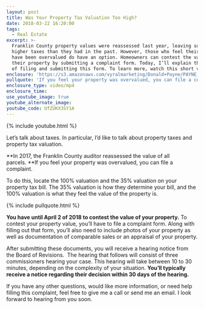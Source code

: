 ```yaml
---
layout: post
title: Was Your Property Tax Valuation Too High?
date: 2018-03-22 16:20:00
tags:
  - Real Estate
excerpt: >-
  Franklin County property values were reassessed last year, leaving some with
  higher taxes than they had in the past. However, those who feel their homes
  have been overvalued do have an option. Homeowners can contest the value of
  their property by submitting a complaint form. Today, I’ll explain the process
  of filing and submitting this form. To learn more, watch this short video.
enclosure: 'https://s3.amazonaws.com/vyralmarketing/Donald+Payne/PAYNE_VID.mp4'
pullquote: 'If you feel your property was overvalued, you can file a complaint.'
enclosure_type: video/mp4
enclosure_time:
use_youtube_image: true
youtube_alternate_image:
youtube_code: UfZUKX3SY1A
---
```


{% include youtube.html %}

Let’s talk about taxes. In particular, I’d like to talk about property taxes and property tax valuation.

**In 2017, the Franklin County auditor reassessed the value of all parcels.&nbsp;**If you feel your property was overvalued, you can file a complaint.

To do this, locate the 100% valuation and the 35% valuation on your property tax bill. The 35% valuation is how they determine your bill, and the 100% valuation is what they feel the value of the property is.

{% include pullquote.html %}

**You have until April 2 of 2018 to contest the value of your property.** To contest your property value, you’ll have to file a complaint form. Along with filling out that form, you’ll also need to include photos of your property as well as documentation of comparable sales or an appraisal of your property.

After submitting these documents, you will receive a hearing notice from the Board of Revisions. &nbsp;The hearing that follows will consist of three commissioners hearing your case. This hearing will take between 10 to 30 minutes, depending on the complexity of your situation. **You’ll typically receive a notice regarding their decision within 30 days of the hearing.**

If you have any other questions, would like more information, or need help filling this complaint, feel free to give me a call or send me an email. I look forward to hearing from you soon.